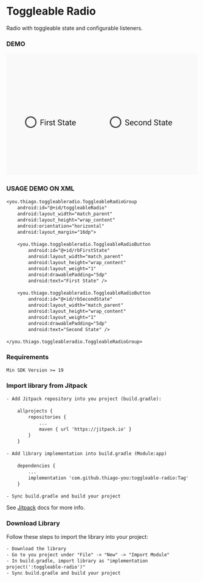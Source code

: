 # Toggleable Radio
Radio with toggleable state and configurable listeners.

### DEMO
![radiogroup](sample/radiogroup.gif?raw=true "Toggleable Radio")

### USAGE DEMO ON XML
    <you.thiago.toggleableradio.ToggleableRadioGroup
        android:id="@+id/toggleableRadio"
        android:layout_width="match_parent"
        android:layout_height="wrap_content"
        android:orientation="horizontal"
        android:layout_margin="16dp">

        <you.thiago.toggleableradio.ToggleableRadioButton
            android:id="@+id/rbFirstState"
            android:layout_width="match_parent"
            android:layout_height="wrap_content"
            android:layout_weight="1"
            android:drawablePadding="5dp"
            android:text="First State" />

        <you.thiago.toggleableradio.ToggleableRadioButton
            android:id="@+id/rbSecondState"
            android:layout_width="match_parent"
            android:layout_height="wrap_content"
            android:layout_weight="1"
            android:drawablePadding="5dp"
            android:text="Second State" />

    </you.thiago.toggleableradio.ToggleableRadioGroup>

### Requirements
    Min SDK Version >= 19

### Import library from Jitpack
    - Add Jitpack repository into you project (build.gradle):

        allprojects {
            repositories {
                ...
                maven { url 'https://jitpack.io' }
            }
        }

    - Add library implementation into build.gradle (Module:app)

        dependencies {
            ...
            implementation 'com.github.thiago-you:toggleable-radio:Tag'
        }

    - Sync build.gradle and build your project

See [Jitpack](https://jitpack.io/docs/) docs for more info.

### Download Library
Follow these steps to import the library into your project:

    - Download the library
    - Go to you project under "File" -> "New" -> "Import Module"
    - In build.gradle, import library as "implementation project(':toggleable-radio')"
    - Sync build.gradle and build your project